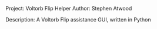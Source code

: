 Project: Voltorb Flip Helper
Author: Stephen Atwood

Description: A Voltorb Flip assistance GUI, written in Python

